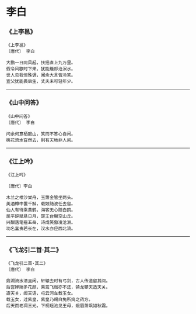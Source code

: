 # 李白

### 《上李邕》

```
《上李邕》
〔唐代〕 李白

大鹏一日同风起，扶摇直上九万里。
假令风歇时下来，犹能簸却沧溟水。
世人见我恒殊调，闻余大言皆冷笑。
宣父犹能畏后生，丈夫未可轻年少。
```

---

### 《山中问答》

```
《山中问答》
〔唐代〕 李白

问余何意栖碧山，笑而不答心自闲。
桃花流水窅然去，别有天地非人间。
```

---

### 《江上吟》

```
《江上吟》

〔唐代〕李白

木兰之枻沙棠舟，玉箫金管坐两头。
美酒樽中置千斛，载妓随波任去留。
仙人有待乘黄鹤，海客无心随白鸥。
屈平辞赋悬日月，楚王台榭空山丘。
兴酣落笔摇五岳，诗成笑傲凌沧洲。
功名富贵若长在，汉水亦应西北流。
```

---

### 《飞龙引二首·其二》

```
《飞龙引二首·其二》
〔唐代〕 李白

鼎湖流水清且闲，轩辕去时有弓剑，古人传道留其间。
后宫婵娟多花颜，乘鸾飞烟亦不还，骑龙攀天造天关。
造天关，闻天语，屯云河车载玉女。
载玉女，过紫皇，紫皇乃赐白兔所捣之药方。
后天而老凋三光，下视瑶池见王母，蛾眉萧飒如秋霜。
```
